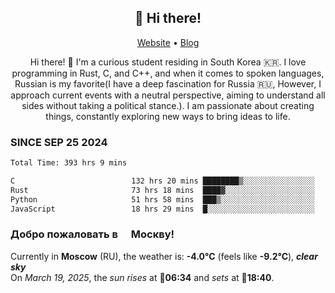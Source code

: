 <h2 align="center">👋 Hi there!</h2>
<p align="center">
  <a href="https://urdekcah.ru">Website</a> •
  <a href="https://urdekcah.blog">Blog</a>
</p>

<p align="center">
  Hi there! 👋 I'm a curious student residing in South Korea 🇰🇷. I love programming in Rust, C, and C++, and when it comes to spoken languages, Russian is my favorite(I have a deep fascination for Russia 🇷🇺, However, I approach current events with a neutral perspective, aiming to understand all sides without taking a political stance.). I am passionate about creating things, constantly exploring new ways to bring ideas to life.
</p>

### SINCE SEP 25 2024
<!--START_SECTION:waka-->
<!--LAST_WAKA_UPDATE:2025-03-18 18:30:56-->
```txt
Total Time: 393 hrs 9 mins

C                          132 hrs 20 mins ████████▒░░░░░░░░░░░░░░░░   32.76 %
Rust                       73 hrs 18 mins  ████▓░░░░░░░░░░░░░░░░░░░░   18.14 %
Python                     51 hrs 58 mins  ███▒░░░░░░░░░░░░░░░░░░░░░   12.87 %
JavaScript                 18 hrs 29 mins  █░░░░░░░░░░░░░░░░░░░░░░░░   04.58 %
```
<!--END_SECTION:waka-->

<h3>Добро пожаловать в <img src="https://cdn-icons-png.flaticon.com/512/197/197408.png" width="13"/> Москву!</h3>

<!--START_SECTION:weather:moscow-->
<!--LAST_WEATHER_UPDATE:2025-03-19 03:32:15-->
Currently in **Moscow** (RU), the weather is: **-4.0°C** (feels like **-9.2°C**), ***clear sky***<br/>
On *March 19, 2025*, the *sun rises* at 🌅**06:34** and *sets* at 🌇**18:40**.
<!--END_SECTION:weather-->
